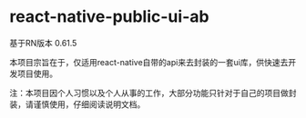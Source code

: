 # react-native-public-ui-ab

基于RN版本 0.61.5

本项目宗旨在于，仅适用react-native自带的api来去封装的一套ui库，供快速去开发项目使用。

注：本项目因个人习惯以及个人从事的工作，大部分功能只针对于自己的项目做封装，请谨慎使用，仔细阅读说明文档。
